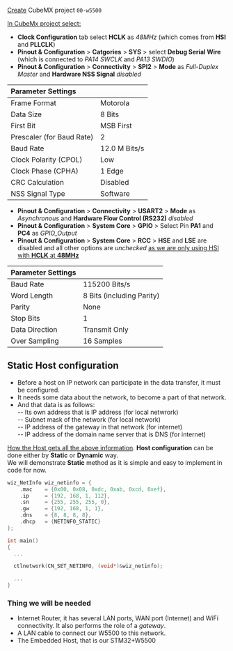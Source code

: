 <ins>Create</ins> CubeMX project `00-w5500`     
      
<ins>In CubeMx project select:</ins>     
- **Clock Configuration** tab select **HCLK** as _48MHz_ (which comes from **HSI** and **PLLCLK**)        
- **Pinout & Configuration** > **Catgories** > **SYS** > select **Debug Serial Wire** (which is connected to _PA14 SWCLK_ and _PA13 SWDIO_)      
- **Pinout & Configuration** > **Connectivity** > **SPI2** > **Mode** as _Full-Duplex Master_ and **Hardware NSS Signal** _disabled_      
     
|  Parameter Settings |   |
|:-------------|:-------------|
| Frame Format   | Motorola  |
| Data Size          | 8 Bits         |
| First Bit | MSB First         |
| Prescaler (for Baud Rate) | 2         |
| Baud Rate          | 12.0 M Bits/s         |
| Clock Polarity (CPOL)          | Low          |
| Clock Phase (CPHA)           | 1 Edge    |
| CRC Calculation           | Disabled    |        
| NSS Signal Type           | Software    |     
     

- **Pinout & Configuration** > **Connectivity** > **USART2** > **Mode** as _Asynchronous_ and **Hardware Flow Control (RS232)** _disabled_    
- **Pinout & Configuration** > **System Core** > **GPIO** > Select Pin **PA1** and **PC4** as *GPIO_Output*
- **Pinout & Configuration** > **System Core** > **RCC** > **HSE** and **LSE** are disabled and all other options are *unchecked* <ins>as we are only using HSI with **HCLK** at **48MHz**</ins>
    
|  Parameter Settings |   |
|:-------------|:-------------|
| Baud Rate   | 115200 Bits/s  |
| Word Length          | 8 Bits (including Parity)         |
| Parity | None         |
| Stop Bits | 1         |
| Data Direction          | Transmit Only         |
| Over Sampling         | 16 Samples          |    


## Static Host configuration    
- Before a host on IP network can participate in the data transfer, it must be configured.   
- It needs some data about the network, to become a part of that network.   
- And that data is as follows:   
-- Its own address that is IP address (for local netwrork)  
-- Subnet mask of the network (for local network)  
-- IP address of the gateway in that network (for internet)  
-- IP address of the domain name server that is DNS (for internet)    
     
<ins>How the Host gets all the above information</ins>. **Host configuration** can be done either by **Static** or **Dynamic** way.     
We will demonstrate **Static** method as it is simple and easy to implement in code for now.     
```c
wiz_NetInfo wiz_netinfo = {
	.mac 	= {0x00, 0x08, 0xdc, 0xab, 0xcd, 0xef},
	.ip 	= {192, 168, 1, 112},
	.sn		= {255, 255, 255, 0},
	.gw		= {192, 168, 1, 1},
	.dns	= {8, 8, 8, 8},
	.dhcp	= {NETINFO_STATIC}
}; 

int main()
{
  ...

  ctlnetwork(CN_SET_NETINFO, (void*)&wiz_netinfo);

  ...
}
```     
     
### Thing we will be needed    
- Internet Router, it has several LAN ports, WAN port (Internet) and WiFi connectivity. It also performs the role of a *gateway*.    
- A LAN cable to connect our W5500 to this network.  
- The Embedded Host, that is our STM32+W5500     

      		    		 